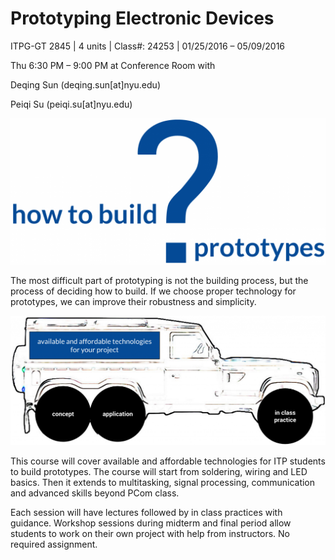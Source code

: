 # Prototyping Electronic Devices

ITPG-GT 2845 | 4 units | Class#: 24253 | 01/25/2016 – 05/09/2016

Thu 6:30 PM – 9:00 PM at Conference Room with

Deqing Sun (deqing.sun[at]nyu.edu)

Peiqi Su (peiqi.su[at]nyu.edu)

![](https://raw.githubusercontent.com/DeqingSun/Prototyping-Electronic-Devices/master/img/how.png)

The most difficult part of prototyping is not the building process, but the process of deciding how to build. If we choose proper technology for prototypes, we can improve their robustness and simplicity.

![](https://raw.githubusercontent.com/DeqingSun/Prototyping-Electronic-Devices/master/img/desc.png)

This course will cover available and affordable technologies for ITP students to build prototypes. The course will start from soldering, wiring and LED basics. Then it extends to multitasking, signal processing, communication and advanced skills beyond PCom class.

Each session will have lectures followed by in class practices with guidance. Workshop sessions during midterm and final period allow students to work on their own project with help from instructors. No required assignment.
